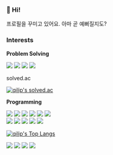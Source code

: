 ### :stars: Hi!

프로필을 꾸미고 있어요. 아마 곧 예뻐질지도?

### Interests

**Problem Solving**

<p>
  <a href="https://www.acmicpc.net/user/qilip" target="_blank"><img src="https://img.shields.io/badge/Baekjoon:%20qilip-0076C0?style=flat-square&logoColor=white"/></a>
  <a href="https://codeforces.com/profile/qilip" target="_blank"><img src="https://img.shields.io/badge/Codeforces:%20qilip-1F8ACB?style=flat-square&logo=codeforces&logoColor=white"/></a>
  <a href="https://atcoder.jp/users/qilip" target="_blank"><img src="https://img.shields.io/badge/AtCoder:%20qilip-333333?style=flat-square&logoColor=white"/></a>
  <a href="https://www.spoj.com/users/qilip" target="_blank"><img src="https://img.shields.io/badge/SPOJ:%20qilip-337AB7?style=flat-square&logoColor=white"/></a>
</p>
solved.ac

[![qilip's solved.ac](http://mazassumnida.wtf/api/v2/generate_badge?boj=qilip)](https://solved.ac/qilip)

**Programming**

<p>
  <img src="https://img.shields.io/badge/C-A8B9CC?style=flat-square&logo=c&logoColor=white"/>
  <img src="https://img.shields.io/badge/C++-00599C?style=flat-square&logo=cplusplus&logoColor=white"/>
  <img src="https://img.shields.io/badge/JavaScript-F7DF1E?style=flat-square&logo=javascript&logoColor=white"/>
  <img src="https://img.shields.io/badge/Node.js-339933?style=flat-square&logo=nodedotjs&logoColor=white"/>
  <img src="https://img.shields.io/badge/Vue.js-4FC08D?style=flat-square&logo=vuedotjs&logoColor=white"/>
  <img src="https://img.shields.io/badge/Elixir-4B275F?style=flat-square&logo=elixir&logoColor=white"/>
  <br>
  <img src="https://img.shields.io/badge/Docker-2496ED?style=flat-square&logo=docker&logoColor=white"/>
  <img src="https://img.shields.io/badge/Terraform-7B42BC?style=flat-square&logo=terraform&logoColor=white"/>
  <img src="https://img.shields.io/badge/AWS-232F3E?style=flat-square&logo=amazonaws&logoColor=white"/>
  <img src="https://img.shields.io/badge/Serverless-FD5750?style=flat-square&logo=serverless&logoColor=white"/>
  <img src="https://img.shields.io/badge/PyTorch-EE4C2C?style=flat-square&logo=pytorch&logoColor=white"/>
</p>
 
<!-- 
[![qilip's GitHub stats](https://github-readme-stats.vercel.app/api?username=qilip&count_private=true&show_icons=true&custom_title=qilip's%20GitHub%20Stats&bg_color=45,)](https://github.com/anuraghazra/github-readme-stats) -->
[![qilip's Top Langs](https://github-readme-stats.vercel.app/api/top-langs/?username=qilip&layout=compact&langs_count=10)](https://github.com/anuraghazra/github-readme-stats)

<p>
  <a href="https://qilip.io" target="_blank"><img src="https://img.shields.io/badge/qilip.io-181717?style=flat-square&logo=github&logoColor=white"/></a>
  <a href="mailto:qilip@qilip.io" target="_blank"><img src="https://img.shields.io/badge/qilip@qilip.io-EA4335?style=flat-square&logo=gmail&logoColor=white"/></a>
  <a href="https://keybase.io/qilip" target="_blank"><img src="https://img.shields.io/badge/Keybase:%20qilip-33A0FF?style=flat-square&logo=keybase&logoColor=white"/></a>
  <a href="https://kr.linkedin.com/in/sangminshin" target="_blank"><img src="https://img.shields.io/badge/LinkedIn:%20SangminShin-0A66C2?style=flat-square&logo=linkedin&logoColor=white"/></a>
</p>
